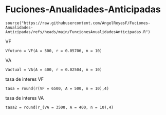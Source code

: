 # Fuciones-Anualidades-Anticipadas

```
source("https://raw.githubusercontent.com/AngelReyesF/Fuciones-Anualidades-Anticipadas/refs/heads/main/FuncionesAnualidadesAnticipadas.R")
```
VF
```
Vfuturo = VF(A = 500, r = 0.05706, n = 10)
```
VA
```
Vactual = VA(A = 400, r = 0.02504, n = 10)
```
tasa de interes VF
```
tasa = round(r(VF = 6500, A = 500, n = 10),4)
```
tasa de interes VA
```
tasa2 = round(r_(VA = 3500, A = 400, n = 10),4)
```
